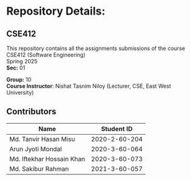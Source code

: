 # Repository Details:
## CSE412
This repository contains all the assignments submissions of the course CSE412 (Software Engineering) <br>
Spring 2025<br>
**Sec:** 01<br>

**Group:** 10<br>
**Course Instructor**:  Nishat Tasnim Niloy (Lecturer, CSE, East West University)

## Contributors
| Name                                 | Student ID            | 
| ------------------                   | ----------            |
| Md. Tanvir Hasan Misu                | 2020-2-60-204         |
| Arun Jyoti Mondal                    | 2020-3-60-064         |
| Md. Iftekhar Hossain Khan            | 2020-3-60-073         |
| Md. Sakibur Rahman                   | 2021-3-60-057         |
